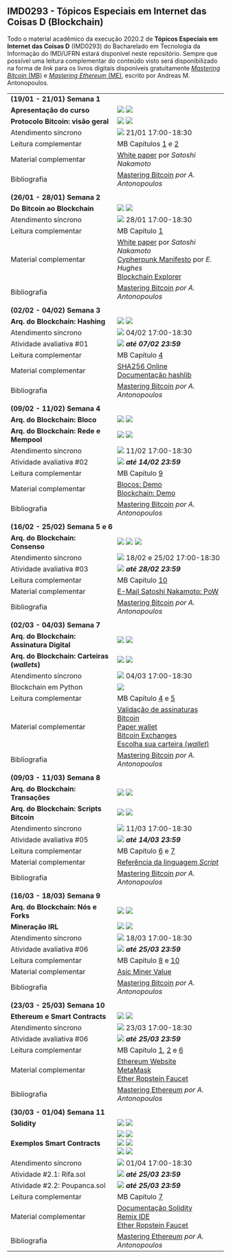 ## IMD0293 - Tópicos Especiais em Internet das Coisas D (Blockchain)

Todo o material acadêmico da execução 2020.2 de **Tópicos Especiais em Internet das Coisas D** (IMD0293) do Bacharelado em Tecnologia da Informação do IMD/UFRN estará disponível neste repositório. Sempre que possível uma leitura complementar do conteúdo visto será disponibilizado na forma de *link* para os livros digitais disponíveis gratuitamente [*Mastering Bitcoin* (MB)](https://github.com/bitcoinbook/bitcoinbook) e [*Mastering Ethereum* (ME)](https://github.com/ethereumbook/ethereumbook), escrito por Andreas M. Antonopoulos.



<table style="width:100%">
  <tr>
    <td colspan="2"><strong>(19/01 - 21/01) Semana 1</strong></td>
  </tr>
  <tr>
    <td><strong>Apresentação do curso</strong></td>
    <td><a target="_blank" href="https://github.com/danilocurvelo/IMD0293/raw/main/slides/00-presentation.pdf"><img src="https://img.shields.io/badge/-Slides-008ED2?style=flat-square&logo=adobe-acrobat-reader"></a> <a target="_blank" href="https://youtu.be/y2wd64hxtVg"><img src="https://img.shields.io/badge/-Videoaula-ff0000?style=flat-square&logo=youtube"></a></td>
  </tr>
    <tr>
    <td><strong>Protocolo Bitcoin: visão geral</strong></td>
    <td><a target="_blank" href="https://github.com/danilocurvelo/IMD0293/raw/main/slides/01-bitcoin-overview.pdf"><img src="https://img.shields.io/badge/-Slides-008ED2?style=flat-square&logo=adobe-acrobat-reader"></a> <a target="_blank" href="https://youtu.be/uNr2Q2Xsar8"><img src="https://img.shields.io/badge/-Videoaula-ff0000?style=flat-square&logo=youtube"></a></td>
  </tr>
  <tr>
  <td>Atendimento síncrono</td>
   <td><a target="_blank" href="https://discord.gg/SPCT7SCpxH"><img src="https://img.shields.io/badge/-Discord-3C3C3D?style=flat-square&logo=discord"></a> 21/01 17:00-18:30</td>
  </tr>
  <tr>
    <td>Leitura complementar</td>
    <td>MB Capítulos <a target="_blank" href="https://github.com/bitcoinbook/bitcoinbook/blob/develop/ch01.asciidoc">1</a> e <a target="_blank" href="https://github.com/bitcoinbook/bitcoinbook/blob/develop/ch02.asciidoc">2</a></td>
  </tr>
  <tr>
    <td>Material complementar</td>
    <td><a target="_blank" href="https://bitcoin.org/bitcoin.pdf">White paper</a> por <em>Satoshi Nakamoto</em></td>
  </tr>
  <tr>
    <td>Bibliografia</td>
    <td><a target="_blank" href="https://github.com/bitcoinbook/bitcoinbook">Mastering Bitcoin</a> <em>por A. Antonopoulos</em></td>
  </tr>
  
<tr><td colspan="2"></td></tr>
    
  <tr>
    <td colspan="2"><strong>(26/01 - 28/01) Semana 2</strong></td>
    </tr>
    <tr>
    <td><strong>Do Bitcoin ao Blockchain</strong></td>
    <td><a target="_blank" href="https://github.com/danilocurvelo/IMD0293/raw/main/slides/02-blockchain-history.pdf"><img src="https://img.shields.io/badge/-Slides-008ED2?style=flat-square&logo=adobe-acrobat-reader"></a> <a target="_blank" href="https://www.youtube.com/watch?v=tmjRa4D9qh8"><img src="https://img.shields.io/badge/-Videoaula-ff0000?style=flat-square&logo=youtube"></a></td>
  </tr>
  <tr>
  <td>Atendimento síncrono</td>
   <td><a target="_blank" href="https://discord.gg/SPCT7SCpxH"><img src="https://img.shields.io/badge/-Discord-3C3C3D?style=flat-square&logo=discord"></a> 28/01 17:00-18:30</td>
  </tr>
  <tr>
    <td>Leitura complementar</td>
    <td>MB Capítulo <a target="_blank" href="https://github.com/bitcoinbook/bitcoinbook/blob/develop/ch01.asciidoc">1</a></td>
  </tr>
  <tr>
    <td>Material complementar</td>
    <td><a target="_blank" href="https://bitcoin.org/bitcoin.pdf">White paper</a> por <em>Satoshi Nakamoto</em><br><a target="_blank" href="http://www.activism.net/cypherpunk/manifesto.html">Cypherpunk Manifesto</a> por <em>E. Hughes</em><br><a target="_blank" href="https://www.blockchain.com/explorer">Blockchain Explorer</a></td>
 
  </tr>
  <tr>
    <td>Bibliografia</td>
    <td><a target="_blank" href="https://github.com/bitcoinbook/bitcoinbook">Mastering Bitcoin</a> <em>por A. Antonopoulos</em></td>
  </tr>
  
  <tr><td colspan="2"></td></tr>
    
  <tr>
    <td colspan="2"><strong>(02/02 - 04/02) Semana 3</strong></td>
    </tr>
    <tr>
    <td><strong>Arq. do Blockchain: Hashing</strong></td>
    <td><a target="_blank" href="https://github.com/danilocurvelo/IMD0293/raw/main/slides/03-blockchain-architecture-hashing.pdf"><img src="https://img.shields.io/badge/-Slides-008ED2?style=flat-square&logo=adobe-acrobat-reader"></a> <a target="_blank" href="https://www.youtube.com/watch?v=ZEXXe-CAUzE"><img src="https://img.shields.io/badge/-Videoaula-ff0000?style=flat-square&logo=youtube"></a></td>
  </tr>
  <tr>
  <td>Atendimento síncrono</td>
   <td><a target="_blank" href="https://discord.gg/SPCT7SCpxH"><img src="https://img.shields.io/badge/-Discord-3C3C3D?style=flat-square&logo=discord"></a> 04/02 17:00-18:30</td>
  </tr>
  <tr>
    <td>Atividade avaliativa #01</td>
    <td><a target="_blank" href="https://classroom.github.com/a/QNH-yHZL"><img src="https://img.shields.io/badge/-GitHub Classroom-181717?style=flat-square&logo=github"></a><em><strong> até 07/02 23:59</strong></em></td>
  </tr>
  <tr>
    <td>Leitura complementar</td>
    <td>MB Capítulo <a target="_blank" href="https://github.com/bitcoinbook/bitcoinbook/blob/develop/ch04.asciidoc">4</a></td>
  </tr>
  <tr>
    <td>Material complementar</td>
    <td><a target="_blank" href="https://andersbrownworth.com/blockchain/hash">SHA256 Online</a><br><a target="_blank" href="https://docs.python.org/3/library/hashlib.html">Documentação hashlib</a></td>
 
  </tr>
  <tr>
    <td>Bibliografia</td>
    <td><a target="_blank" href="https://github.com/bitcoinbook/bitcoinbook">Mastering Bitcoin</a> <em>por A. Antonopoulos</em></td>
  </tr>
  
  
  <tr><td colspan="2"></td></tr>
    
  <tr>
    <td colspan="2"><strong>(09/02 - 11/02) Semana 4</strong></td>
    </tr>
    <tr>
    <td><strong>Arq. do Blockchain: Bloco</strong></td>
    <td><a target="_blank" href="https://github.com/danilocurvelo/IMD0293/raw/main/slides/04-blockchain-architecture-blocks.pdf"><img src="https://img.shields.io/badge/-Slides-008ED2?style=flat-square&logo=adobe-acrobat-reader"></a> <a target="_blank" href="https://www.youtube.com/watch?v=8V373AknJtI"><img src="https://img.shields.io/badge/-Videoaula-ff0000?style=flat-square&logo=youtube"></a></td>
  </tr>
  
  <tr>
    <td><strong>Arq. do Blockchain: Rede e Mempool</strong></td>
    <td><a target="_blank" href="https://github.com/danilocurvelo/IMD0293/raw/main/slides/05-blockchain-architecture-network-mempool.pdf"><img src="https://img.shields.io/badge/-Slides-008ED2?style=flat-square&logo=adobe-acrobat-reader"></a> <a target="_blank" href="https://www.youtube.com/watch?v=mtorla6qlpE"><img src="https://img.shields.io/badge/-Videoaula-ff0000?style=flat-square&logo=youtube"></a></td>
  </tr>
  
  
  <tr>
  <td>Atendimento síncrono</td>
   <td><a target="_blank" href="https://discord.gg/SPCT7SCpxH"><img src="https://img.shields.io/badge/-Discord-3C3C3D?style=flat-square&logo=discord"></a> 11/02 17:00-18:30</td>
  </tr>
  <tr>
    <td>Atividade avaliativa #02</td>
    <td><a target="_blank" href="https://classroom.github.com/a/j0wOpXlA"><img src="https://img.shields.io/badge/-GitHub Classroom-181717?style=flat-square&logo=github"></a><em><strong> até 14/02 23:59</strong></em></td>
  </tr>
  <tr>
    <td>Leitura complementar</td>
    <td>MB Capítulo <a target="_blank" href="https://github.com/bitcoinbook/bitcoinbook/blob/develop/ch09.asciidoc">9</a></td>
  </tr>
  <tr>
    <td>Material complementar</td>
    <td><a target="_blank" href="https://andersbrownworth.com/blockchain/block">Blocos: Demo</a><br><a target="_blank" href="https://andersbrownworth.com/blockchain/blockchain">Blockchain: Demo</a></td>
 
  </tr>
  <tr>
    <td>Bibliografia</td>
    <td><a target="_blank" href="https://github.com/bitcoinbook/bitcoinbook">Mastering Bitcoin</a> <em>por A. Antonopoulos</em></td>
  </tr>
  
  
  
   <tr><td colspan="2"></td></tr>
    
  <tr>
    <td colspan="2"><strong>(16/02 - 25/02) Semana 5 e 6</strong></td>
    </tr>
    <tr>
    <td><strong>Arq. do Blockchain: Consenso</strong></td>
    <td><a target="_blank" href="https://github.com/danilocurvelo/IMD0293/raw/main/slides/06-blockchain-architecture-consensus.pdf"><img src="https://img.shields.io/badge/-Slides-008ED2?style=flat-square&logo=adobe-acrobat-reader"></a> <a target="_blank" href="https://www.youtube.com/watch?v=Ga2AL4VJVdQ"><img src="https://img.shields.io/badge/-Videoaula P1-ff0000?style=flat-square&logo=youtube"></a>  <a target="_blank" href="https://youtu.be/82SSXCJQMNM"><img src="https://img.shields.io/badge/-Videoaula P2-ff0000?style=flat-square&logo=youtube"></a></td>
  </tr>
  
  
  <tr>
  <td>Atendimento síncrono</td>
   <td><a target="_blank" href="https://discord.gg/SPCT7SCpxH"><img src="https://img.shields.io/badge/-Discord-3C3C3D?style=flat-square&logo=discord"></a> 18/02 e 25/02 17:00-18:30</td>
  </tr>
  <tr>
    <td>Atividade avaliativa #03</td>
    <td><a target="_blank" href="https://classroom.github.com/a/fMwH_7wE"><img src="https://img.shields.io/badge/-GitHub Classroom-181717?style=flat-square&logo=github"></a><em><strong> até 28/02 23:59</strong></em></td>
  </tr>
  <tr>
    <td>Leitura complementar</td>
    <td>MB Capítulo <a target="_blank" href="https://github.com/bitcoinbook/bitcoinbook/blob/develop/ch10.asciidoc">10</a></td>
  </tr>
  <tr>
    <td>Material complementar</td>
    <td><a target="_blank" href="https://www.mail-archive.com/cryptography@metzdowd.com/msg09997.html">E-Mail Satoshi Nakamoto: PoW</a></td>
 
  </tr>
  <tr>
    <td>Bibliografia</td>
    <td><a target="_blank" href="https://github.com/bitcoinbook/bitcoinbook">Mastering Bitcoin</a> <em>por A. Antonopoulos</em></td>
  </tr>
  
  
   <tr><td colspan="2"></td></tr>
    
  <tr>
    <td colspan="2"><strong>(02/03 - 04/03) Semana 7</strong></td>
    </tr>
    <tr>
    <td><strong>Arq. do Blockchain: Assinatura Digital</strong></td>
    <td><a target="_blank" href="https://github.com/danilocurvelo/IMD0293/raw/main/slides/07-blockchain-architecture-signatures.pdf"><img src="https://img.shields.io/badge/-Slides-008ED2?style=flat-square&logo=adobe-acrobat-reader"></a> <a target="_blank" href="https://youtu.be/d97p-a_EhLg"><img src="https://img.shields.io/badge/-Videoaula-ff0000?style=flat-square&logo=youtube"></a></td>
  </tr>
  
  <tr>
    <td><strong>Arq. do Blockchain: Carteiras (<em>wallets</em>)</strong></td>
    <td><a target="_blank" href="https://github.com/danilocurvelo/IMD0293/raw/main/slides/08-blockchain-architecture-wallets.pdf"><img src="https://img.shields.io/badge/-Slides-008ED2?style=flat-square&logo=adobe-acrobat-reader"></a> <a target="_blank" href="https://youtu.be/pKz4PtLQcyE"><img src="https://img.shields.io/badge/-Videoaula-ff0000?style=flat-square&logo=youtube"></a></td>
  </tr>
  
  
  <tr>
  <td>Atendimento síncrono</td>
   <td><a target="_blank" href="https://discord.gg/SPCT7SCpxH"><img src="https://img.shields.io/badge/-Discord-3C3C3D?style=flat-square&logo=discord"></a> 04/03 17:00-18:30</td>
  </tr>
  <tr>
    <td>Blockchain em Python</td>
    <td><a target="_blank" href="#"><img src="https://img.shields.io/badge/-Repositório-181717?style=flat-square&logo=github"></a></td>
  </tr>
  <tr>
    <td>Leitura complementar</td>
    <td>MB Capítulo <a target="_blank" href="https://github.com/bitcoinbook/bitcoinbook/blob/develop/ch04.asciidoc">4</a> e <a target="_blank" href="https://github.com/bitcoinbook/bitcoinbook/blob/develop/ch05.asciidoc">5</a></td>
  </tr>
  <tr>
    <td>Material complementar</td>
    <td><a target="_blank" href="https://tools.bitcoin.com/verify-message/">Validação de assinaturas Bitcoin</a><br><a target="_blank" href="https://bitcoinpaperwallet.com/">Paper wallet</a><br><a target="_blank" href="https://bitcoin.org/en/exchanges#south-america">Bitcoin Exchanges</a><br><a target="_blank" href="https://bitcoin.org/pt_BR/escolha-sua-carteira">Escolha sua carteira (<em>wallet</em>)</a></td>


  </tr>
  <tr>
    <td>Bibliografia</td>
    <td><a target="_blank" href="https://github.com/bitcoinbook/bitcoinbook">Mastering Bitcoin</a> <em>por A. Antonopoulos</em></td>
  </tr>
  
  
  
  <tr><td colspan="2"></td></tr>
    
  <tr>
    <td colspan="2"><strong>(09/03 - 11/03) Semana 8</strong></td>
    </tr>
    <tr>
    <td><strong>Arq. do Blockchain: Transações</strong></td>
    <td><a target="_blank" href="https://github.com/danilocurvelo/IMD0293/raw/main/slides/09-blockchain-architecture-transactions.pdf"><img src="https://img.shields.io/badge/-Slides-008ED2?style=flat-square&logo=adobe-acrobat-reader"></a> <a target="_blank" href="https://youtu.be/sXUnIj_-YDw"><img src="https://img.shields.io/badge/-Videoaula-ff0000?style=flat-square&logo=youtube"></a></td>
  </tr>
  
  <tr>
    <td><strong>Arq. do Blockchain: Scripts Bitcoin</strong></td>
    <td><a target="_blank" href="https://github.com/danilocurvelo/IMD0293/raw/main/slides/10-blockchain-architecture-script-bitcoin.pdf"><img src="https://img.shields.io/badge/-Slides-008ED2?style=flat-square&logo=adobe-acrobat-reader"></a> <a target="_blank" href="https://youtu.be/2tmAZagwuXo"><img src="https://img.shields.io/badge/-Videoaula-ff0000?style=flat-square&logo=youtube"></a></td>
  </tr>
  
  
  <tr>
  <td>Atendimento síncrono</td>
   <td><a target="_blank" href="https://discord.gg/SPCT7SCpxH"><img src="https://img.shields.io/badge/-Discord-3C3C3D?style=flat-square&logo=discord"></a> 11/03 17:00-18:30</td>
  </tr>
  <tr>
    <td>Atividade avaliativa #05</td>
    <td><a target="_blank" href="https://classroom.github.com/a/jNMBG-V3"><img src="https://img.shields.io/badge/-GitHub Classroom-181717?style=flat-square&logo=github"></a><em><strong> até 14/03 23:59</strong></em></td>
  </tr>
  <tr>
    <td>Leitura complementar</td>
    <td>MB Capítulo <a target="_blank" href="https://github.com/bitcoinbook/bitcoinbook/blob/develop/ch06.asciidoc">6</a> e <a target="_blank" href="https://github.com/bitcoinbook/bitcoinbook/blob/develop/ch07.asciidoc">7</a></td>
  </tr>
  <tr>
    <td>Material complementar</td>
    <td><a target="_blank" href="https://en.bitcoin.it/wiki/Script">Referência da linguagem <em>Script</em></a></td>
  </tr>
  <tr>
    <td>Bibliografia</td>
    <td><a target="_blank" href="https://github.com/bitcoinbook/bitcoinbook">Mastering Bitcoin</a> <em>por A. Antonopoulos</em></td>
  </tr>
  
  
  
<tr><td colspan="2"></td></tr>
    
  <tr>
    <td colspan="2"><strong>(16/03 - 18/03) Semana 9</strong></td>
    </tr>
    <tr>
    <td><strong>Arq. do Blockchain: Nós e Forks</strong></td>
    <td><a target="_blank" href="https://github.com/danilocurvelo/IMD0293/raw/main/slides/11-blockchain-architecture-nodes-and-forks.pdf"><img src="https://img.shields.io/badge/-Slides-008ED2?style=flat-square&logo=adobe-acrobat-reader"></a> <a target="_blank" href="https://www.youtube.com/watch?v=WgPDSBZ9P0Q"><img src="https://img.shields.io/badge/-Videoaula-ff0000?style=flat-square&logo=youtube"></a></td>
  </tr>
  
  <tr>
    <td><strong>Mineração IRL</strong></td>
    <td><a target="_blank" href="https://github.com/danilocurvelo/IMD0293/raw/main/slides/12-bitcoin-mining-irl.pdf"><img src="https://img.shields.io/badge/-Slides-008ED2?style=flat-square&logo=adobe-acrobat-reader"></a> <a target="_blank" href="https://www.youtube.com/watch?v=VMcWjyDK-v4"><img src="https://img.shields.io/badge/-Videoaula-ff0000?style=flat-square&logo=youtube"></a></td>
  </tr>
  
  
  <tr>
  <td>Atendimento síncrono</td>
   <td><a target="_blank" href="https://discord.gg/SPCT7SCpxH"><img src="https://img.shields.io/badge/-Discord-3C3C3D?style=flat-square&logo=discord"></a> 18/03 17:00-18:30</td>
  </tr>
  <tr>
    <td>Atividade avaliativa #06</td>
    <td><a target="_blank" href="https://classroom.github.com/g/-_PY8y13"><img src="https://img.shields.io/badge/-GitHub Classroom-181717?style=flat-square&logo=github"></a><em><strong> até 25/03 23:59</strong></em></td>
  </tr>
  <tr>
    <td>Leitura complementar</td>
    <td>MB Capítulo <a target="_blank" href="https://github.com/bitcoinbook/bitcoinbook/blob/develop/ch08.asciidoc">8</a> e <a target="_blank" href="https://github.com/bitcoinbook/bitcoinbook/blob/develop/ch10.asciidoc">10</a></td>
  </tr>
  <tr>
    <td>Material complementar</td>
    <td><a target="_blank" href="https://www.asicminervalue.com/">Asic Miner Value</a></td>


  </tr>
  <tr>
    <td>Bibliografia</td>
    <td><a target="_blank" href="https://github.com/bitcoinbook/bitcoinbook">Mastering Bitcoin</a> <em>por A. Antonopoulos</em></td>
  </tr>  
  
  
  
  
  <tr><td colspan="2"></td></tr>
    
  <tr>
    <td colspan="2"><strong>(23/03 - 25/03) Semana 10</strong></td>
    </tr>
    <tr>
    <td><strong>Ethereum e Smart Contracts</strong></td>
    <td><a target="_blank" href="https://github.com/danilocurvelo/IMD0293/raw/main/slides/13-ethereum-and-smart-contracts.pdf"><img src="https://img.shields.io/badge/-Slides-008ED2?style=flat-square&logo=adobe-acrobat-reader"></a> <a target="_blank" href="https://www.youtube.com/watch?v=7Vgs4dZ58CQ"><img src="https://img.shields.io/badge/-Videoaula-ff0000?style=flat-square&logo=youtube"></a></td>
  </tr>
  
  
  <tr>
  <td>Atendimento síncrono</td>
   <td><a target="_blank" href="https://discord.gg/SPCT7SCpxH"><img src="https://img.shields.io/badge/-Discord-3C3C3D?style=flat-square&logo=discord"></a> 23/03 17:00-18:30</td>
  </tr>
  <tr>
    <td>Atividade avaliativa #06</td>
    <td><a target="_blank" href="https://classroom.github.com/g/-_PY8y13"><img src="https://img.shields.io/badge/-GitHub Classroom-181717?style=flat-square&logo=github"></a><em><strong> até 25/03 23:59</strong></em></td>
  </tr>
  <tr>
    <td>Leitura complementar</td>
    <td>MB Capítulo <a target="_blank" href="https://github.com/ethereumbook/ethereumbook/blob/develop/01what-is.asciidoc">1</a>, <a target="_blank" href="https://github.com/ethereumbook/ethereumbook/blob/develop/02intro.asciidoc">2</a> e <a target="_blank" href="https://github.com/ethereumbook/ethereumbook/blob/develop/06transactions.asciidoc">6</a></td>
  </tr>
  <tr>
    <td>Material complementar</td>
    <td><a target="_blank" href="https://www.ethereum.org">Ethereum Website</a><br><a target="_blank" href="https://chrome.google.com/webstore/detail/metamask/nkbihfbeogaeaoehlefnkodbefgpgknn">MetaMask</a><br><a target="_blank" href="https://faucet.metamask.io">Ether Ropstein Faucet</a></td>


  </tr>
  <tr>
    <td>Bibliografia</td>
    <td><a target="_blank" href="https://github.com/ethereumbook/ethereumbook">Mastering Ethereum</a> <em>por A. Antonopoulos</em></td>
  </tr>  
  
  
  
   <tr><td colspan="2"></td></tr>
    
  <tr>
    <td colspan="2"><strong>(30/03 - 01/04) Semana 11</strong></td>
    </tr>
    <tr>
    <td><strong>Solidity</strong></td>
    <td><a target="_blank" href="https://github.com/danilocurvelo/IMD0293/raw/main/slides/14-solidity.pdf"><img src="https://img.shields.io/badge/-Slides-008ED2?style=flat-square&logo=adobe-acrobat-reader"></a> <a target="_blank" href="https://www.youtube.com/watch?v=JPWY-7aqae0"><img src="https://img.shields.io/badge/-Videoaula-ff0000?style=flat-square&logo=youtube"></a></td>
  </tr>
  
  <tr>
    <td><strong>Exemplos Smart Contracts</strong></td>
    <td><a target="_blank" href="https://www.youtube.com/watch?v=ocO5XkdaIz8"><img src="https://img.shields.io/badge/-HelloWorld.sol-ff0000?style=flat-square&logo=youtube"></a> <a target="_blank" href="#"><img src="https://img.shields.io/badge/-Código-fonte-008ED2?style=flat-square&logo=github"></a>
  <br>
      <a target="_blank" href="https://www.youtube.com/watch?v=ocO5XkdaIz8"><img src="https://img.shields.io/badge/-Coin.sol-ff0000?style=flat-square&logo=youtube"></a> <a target="_blank" href="#"><img src="https://img.shields.io/badge/-Código-fonte-008ED2?style=flat-square&logo=github"></a>
  <br>
      <a target="_blank" href="https://www.youtube.com/watch?v=ocO5XkdaIz8"><img src="https://img.shields.io/badge/-Faucet.sol-ff0000?style=flat-square&logo=youtube"></a> <a target="_blank" href="#"><img src="https://img.shields.io/badge/-Código-fonte-008ED2?style=flat-square&logo=github"></a>
  
  </td>
  </tr>
  
  
  <tr>
  <td>Atendimento síncrono</td>
   <td><a target="_blank" href="https://discord.gg/SPCT7SCpxH"><img src="https://img.shields.io/badge/-Discord-3C3C3D?style=flat-square&logo=discord"></a> 01/04 17:00-18:30</td>
  </tr>
  <tr>
    <td>Atividade #2.1: Rifa.sol</td>
    <td><a target="_blank" href="#"><img src="https://img.shields.io/badge/-GitHub Classroom-181717?style=flat-square&logo=github"></a><em><strong> até 25/03 23:59</strong></em></td>
  </tr>
  <tr>
    <td>Atividade #2.2: Poupanca.sol</td>
    <td><a target="_blank" href="#"><img src="https://img.shields.io/badge/-GitHub Classroom-181717?style=flat-square&logo=github"></a><em><strong> até 25/03 23:59</strong></em></td>
  </tr>
  <tr>
    <td>Leitura complementar</td>
    <td>MB Capítulo <a target="_blank" href="https://github.com/ethereumbook/ethereumbook/blob/develop/07smart-contracts-solidity.asciidoc">7</a></td>
  </tr>
  <tr>
    <td>Material complementar</td>
    <td><a target="_blank" href="https://docs.soliditylang.org/">Documentação Solidity</a><br><a target="_blank" href="https://remix.ethereum.org/">Remix IDE</a><br><a target="_blank" href="https://faucet.metamask.io">Ether Ropstein Faucet</a></td>


  </tr>
  <tr>
    <td>Bibliografia</td>
    <td><a target="_blank" href="https://github.com/ethereumbook/ethereumbook">Mastering Ethereum</a> <em>por A. Antonopoulos</em></td>
  </tr>  
  
    
</table>


